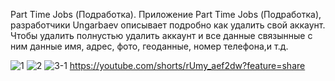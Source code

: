 Part Time Jobs (Подработка).
Приложение Part Time Jobs (Подработка), разработчики Ungarbaev описывает подробно как удалить свой аккаунт.
Чтобы удалить полнустью удалить аккаунт и все данные связынные с ним данные имя, адрес, фото, геоданные, номер телефона,и т.д.

![1](https://github.com/jalgas93/partTimeJobsDeletingAnAccount/assets/44088434/13c4ea92-0e40-472b-bc00-102362af1b3f)
![2](https://github.com/jalgas93/partTimeJobsDeletingAnAccount/assets/44088434/8a6f39cd-4314-494b-aada-6e85f3cd4a22)
![3-1](https://github.com/jalgas93/partTimeJobsDeletingAnAccount/assets/44088434/b4d2514f-4627-4753-80b4-cabe8b61b9b0)
https://youtube.com/shorts/rUmy_aef2dw?feature=share





